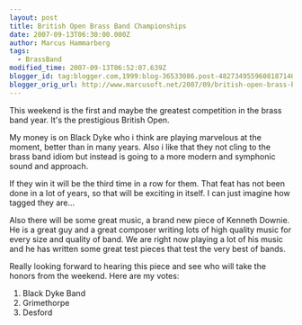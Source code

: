 ```yaml
---
layout: post
title: British Open Brass Band Championships
date: 2007-09-13T06:30:00.000Z
author: Marcus Hammarberg
tags:
  - BrassBand
modified_time: 2007-09-13T06:52:07.639Z
blogger_id: tag:blogger.com,1999:blog-36533086.post-4827349559608187146
blogger_orig_url: http://www.marcusoft.net/2007/09/british-open-brass-band-championships.html
---
```


This weekend is the first and maybe the greatest competition in the
brass band year. It's the prestigious British Open.

My money is on Black Dyke who i think are playing marvelous at the
moment, better than in many years. Also i like that they not cling to
the brass band idiom but instead is going to a more modern and symphonic
sound and approach.

If they win it will be the third time in a row for them. That feat has
not been done in a lot of years, so that will be exciting in itself. I
can just imagine how tagged they are...

Also there will be some great music, a brand new piece of Kenneth
Downie. He is a great guy and a great composer writing lots of high
quality music for every size and quality of band. We are right now
playing a lot of his music and he has written some great test pieces
that test the very best of bands.

Really looking forward to hearing this piece and see who will take the
honors from the weekend. Here are my votes:

1.  Black Dyke Band
2.  Grimethorpe
3.  Desford
